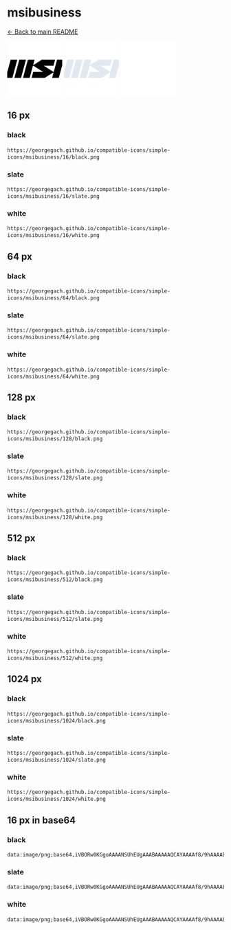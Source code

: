 # msibusiness

[← Back to main README](../../README.md)


<img src="./128/black.png" width="128" alt="msibusiness black icon" />
<img src="./128/slate.png" width="128" alt="msibusiness slate icon" />
<img src="./128/white.png" width="128" alt="msibusiness white icon" />

## 16 px

### black
```
https://georgegach.github.io/compatible-icons/simple-icons/msibusiness/16/black.png
```

### slate
```
https://georgegach.github.io/compatible-icons/simple-icons/msibusiness/16/slate.png
```

### white
```
https://georgegach.github.io/compatible-icons/simple-icons/msibusiness/16/white.png
```

## 64 px

### black
```
https://georgegach.github.io/compatible-icons/simple-icons/msibusiness/64/black.png
```

### slate
```
https://georgegach.github.io/compatible-icons/simple-icons/msibusiness/64/slate.png
```

### white
```
https://georgegach.github.io/compatible-icons/simple-icons/msibusiness/64/white.png
```

## 128 px

### black
```
https://georgegach.github.io/compatible-icons/simple-icons/msibusiness/128/black.png
```

### slate
```
https://georgegach.github.io/compatible-icons/simple-icons/msibusiness/128/slate.png
```

### white
```
https://georgegach.github.io/compatible-icons/simple-icons/msibusiness/128/white.png
```

## 512 px

### black
```
https://georgegach.github.io/compatible-icons/simple-icons/msibusiness/512/black.png
```

### slate
```
https://georgegach.github.io/compatible-icons/simple-icons/msibusiness/512/slate.png
```

### white
```
https://georgegach.github.io/compatible-icons/simple-icons/msibusiness/512/white.png
```

## 1024 px

### black
```
https://georgegach.github.io/compatible-icons/simple-icons/msibusiness/1024/black.png
```

### slate
```
https://georgegach.github.io/compatible-icons/simple-icons/msibusiness/1024/slate.png
```

### white
```
https://georgegach.github.io/compatible-icons/simple-icons/msibusiness/1024/white.png
```

## 16 px in base64

### black
```
data:image/png;base64,iVBORw0KGgoAAAANSUhEUgAAABAAAAAQCAYAAAAf8/9hAAAABmJLR0QA/wD/AP+gvaeTAAAAz0lEQVQ4je3QoU6CARSG4Qf4Z3PAxh2waXAkNvECyDIpBk3OICMY3aw2uQkSwcCGNjUYaWwEDAac0+TEQVHnBMu5AypvO9s5397vsGJpUsiih2cMsI8LnOEVh9iNORV3TxiinqCKHXzhGAVsYBvruMIe3jGPgA8cIZ/GATK4RQ4zVLCGmwiZY4FLlNAM8xk8huopfnCNEd5QRB6N2PnGPc7xi24SSZ9RBR5QxhStqALpMJ2ghj90EozRxRb6YTQO/U28RMACJ2HYjp/dWbE8/1t7MbUi24r4AAAAAElFTkSuQmCC
```

### slate
```
data:image/png;base64,iVBORw0KGgoAAAANSUhEUgAAABAAAAAQCAYAAAAf8/9hAAAABmJLR0QA/wD/AP+gvaeTAAABK0lEQVQ4je3SMUrbARjG4d/7JaYuIRHETKWb4FAQBOsBMrdoQaF1Km4ubjmAW3oHQQoOdird7OKYrdDBUEpJiQ6G0DTNIkn9f6+HcCiIzxkeeHRv+jka1Sqz+GTrl8XXwDtYh1a2rLh61qjt9q8nL0XRQiEAJz8gvynYKlf+RTNhQ8GN7D2jRYllYF3p6uVgfAretGOIM0FY+i3HO5uFsP1WuBTmDFHHTIAXoIrxZ6eqaSdgQ9tTns9lsU+4JjEJEStIgyJJrCXE97RXkQYKffDMb+Q8ELKINk/4eAu72A3ji7KhRuoPyiYEmTqPYA3zV/CeedaxMA6JkmDk0CujoiROQsoe5JHQELlTkruInsLHNmOhvhR9kT1br5826ts4ugGdaTm//NcCD8Ud2UiSTjzbQfYAAAAASUVORK5CYII=
```

### white
```
data:image/png;base64,iVBORw0KGgoAAAANSUhEUgAAABAAAAAQCAYAAAAf8/9hAAAABmJLR0QA/wD/AP+gvaeTAAAA5UlEQVQ4je3RMSvFcRTG8c//utlu1y3vQDHIpPACzMRiYJKBDEZltfEmTAbDLdeGwWhTBncwkJiEWJB4LL9Zyuq7ndN5ns5zDv/8mSpJE/u4xhnmsIl13FZVtZBkqtRV0V3iHLN1TGICr1hCPwYxhkaSPczgHl/F4AGLaNUwjx4cog8vGEcvDtAowmALI1hFEy+SdJPcJllL8p6kk+QiyV2SgSStJCtl5i3JcZKNJB9J2vXi9FSiwAlG8YztEgVqZdNHTOMTu3VcoY1hnKJbegcYwk0xCJarquok2Sk3O/rdr/75kW/pam1/PytnIgAAAABJRU5ErkJggg==
```

